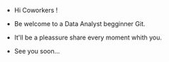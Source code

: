 - Hi Coworkers !

- Be welcome to a Data Analyst begginner Git. 

- It'll be a pleassure share every moment whith you.

- See you soon...

<!---
Webert10/Webert10 is a ✨ special ✨ repository because its `README.md` (this file) appears on your GitHub profile.
You can click the Preview link to take a look at your changes.
--->
